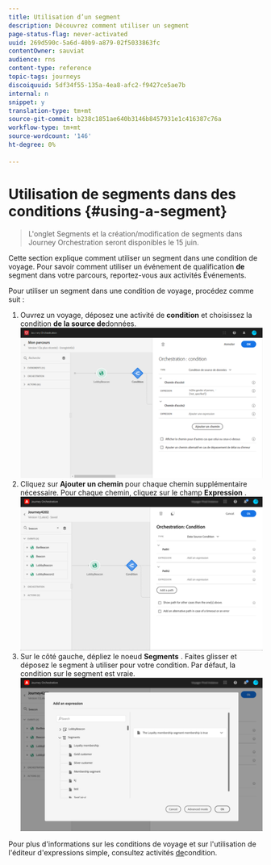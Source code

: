 ```yaml
---
title: Utilisation d’un segment
description: Découvrez comment utiliser un segment
page-status-flag: never-activated
uuid: 269d590c-5a6d-40b9-a879-02f5033863fc
contentOwner: sauviat
audience: rns
content-type: reference
topic-tags: journeys
discoiquuid: 5df34f55-135a-4ea8-afc2-f9427ce5ae7b
internal: n
snippet: y
translation-type: tm+mt
source-git-commit: b238c1851ae640b3146b8457931e1c416387c76a
workflow-type: tm+mt
source-wordcount: '146'
ht-degree: 0%

---
```




# Utilisation de segments dans des conditions {#using-a-segment}

>L&#39;onglet Segments et la création/modification de segments dans Journey Orchestration seront disponibles le 15 juin.

Cette section explique comment utiliser un segment dans une condition de voyage.
Pour savoir comment utiliser un événement de qualification **de** segment dans votre parcours, reportez-vous aux activités [](../building-journeys/event-activities.md#segment-qualification)Événements.

Pour utiliser un segment dans une condition de voyage, procédez comme suit :

1. Ouvrez un voyage, déposez une activité de **condition** et choisissez la condition **de la source de**données.
   ![](../assets/journey47.png)
1. Cliquez sur **Ajouter un chemin** pour chaque chemin supplémentaire nécessaire. Pour chaque chemin, cliquez sur le champ **Expression** .
   ![](../assets/segment3.png)
1. Sur le côté gauche, dépliez le noeud **Segments** . Faites glisser et déposez le segment à utiliser pour votre condition. Par défaut, la condition sur le segment est vraie.
   ![](../assets/segment4.png)

Pour plus d&#39;informations sur les conditions de voyage et sur l&#39;utilisation de l&#39;éditeur d&#39;expressions simple, consultez activités [de](../building-journeys/condition-activity.md#about_condition)condition.

